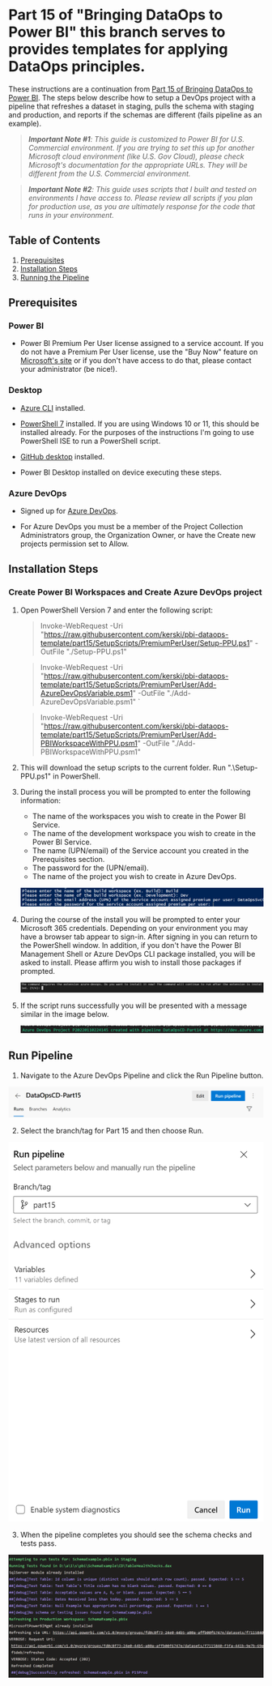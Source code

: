 # Part 15 of "Bringing DataOps to Power BI" this branch serves to provides templates for applying DataOps principles.

These instructions are a continuation from <a href="https://www.kerski.tech/bringing-dataops-to-power-bi-part15/" target="_blank">Part 15 of Bringing DataOps to Power BI</a>.  The steps below describe how to setup a DevOps project with a pipeline that refreshes a dataset in staging, pulls the schema with staging and production, and reports if the schemas are different (fails pipeline as an example).

> ***Important Note #1**: This guide is customized to Power BI for U.S. Commercial environment. If you are trying to set this up for another Microsoft cloud environment (like U.S. Gov Cloud), please check Microsoft's documentation for the appropriate URLs. They will be different from the U.S. Commercial environment.*

> ***Important Note #2**: This guide uses scripts that I built and tested on environments I have access to. Please review all scripts if you plan for production use, as you are ultimately response for the code that runs in your environment.*

## Table of Contents

1. [Prerequisites](#Prerequisites)
1. [Installation Steps](#Installation-Steps)
1. [Running the Pipeline](#Run-Pipeline)

## Prerequisites

### Power BI
-   Power BI Premium Per User license assigned to a service account. If you do not have a Premium Per User license, use the "Buy Now" feature on <a href="https://docs.microsoft.com/en-us/power-bi/admin/service-premium-per-user-faq" target="_blank">Microsoft's site</a> or if you don't have access to do that, please contact your administrator (be nice!).

### Desktop

-  <a href="https://docs.microsoft.com/en-us/cli/azure/install-azure-cli" target="_blank">Azure CLI</a> installed.

-  <a href="https://docs.microsoft.com/en-us/powershell/scripting/install/installing-powershell-on-windows?view=powershell-7.2" target="_blank">PowerShell 7</a> installed.  If you are using Windows 10 or 11, this should be installed already. For the purposes of the instructions I'm going to use PowerShell ISE to run a PowerShell script. 

-   <a href="https://desktop.github.com/" target="_blank">GitHub desktop</a> installed.

-   Power BI Desktop installed on device executing these steps.

### Azure DevOps

-  Signed up for <a href="https://docs.microsoft.com/en-us/azure/devops/user-guide/sign-up-invite-teammates?view=azure-devops" target="_blank">Azure DevOps</a>.

- For Azure DevOps you must be a member of the Project Collection Administrators group, the Organization Owner, or have the Create new projects permission set to Allow. 

## Installation Steps

### Create Power BI Workspaces and Create Azure DevOps project
1. Open PowerShell Version 7 and enter the following script:
    > Invoke-WebRequest -Uri "https://raw.githubusercontent.com/kerski/pbi-dataops-template/part15/SetupScripts/PremiumPerUser/Setup-PPU.ps1" -OutFile "./Setup-PPU.ps1"

    > Invoke-WebRequest -Uri "https://raw.githubusercontent.com/kerski/pbi-dataops-template/part15/SetupScripts/PremiumPerUser/Add-AzureDevOpsVariable.psm1" -OutFile "./Add-AzureDevOpsVariable.psm1" ` 
    
    > Invoke-WebRequest -Uri "https://raw.githubusercontent.com/kerski/pbi-dataops-template/part15/SetupScripts/PremiumPerUser/Add-PBIWorkspaceWithPPU.psm1" -OutFile "./Add-PBIWorkspaceWithPPU.psm1"


1. This will download the setup scripts to the current folder.  Run ".\Setup-PPU.ps1" in PowerShell.

1. During the install process you will be prompted to enter the following information:

    - The name of the workspaces you wish to create in the Power BI Service.
    - The name of the development workspace you wish to create in the Power BI Service.
    - The name (UPN/email) of the Service account you created in the Prerequisites section.
    - The password for the (UPN/email).
    - The name of the project you wish to create in Azure DevOps.

    ![Prompt for information in install script](./images/part5-enter-information.PNG)


1. During the course of the install you will be prompted to enter your Microsoft 365 credentials. Depending on your environment you may have a browser tab appear to sign-in. After signing in you can return to the PowerShell window. In addition, if you don't have the Power BI Management Shell or Azure DevOps CLI package installed, you will be asked to install.  Please affirm you wish to install those packages if prompted.

    ![Prompt to install azure devops cli](./images/part5-devops-cli-install.PNG)

1. If the script runs successfully you will be presented with a message similar in the image below. 

    ![Example of successful install](./images/part14-success-install.PNG)

## Run Pipeline

1. Navigate to the Azure DevOps Pipeline and click the Run Pipeline button.

![Run Pipeline](./images/part15-run-pipeline1.PNG)

2. Select the branch/tag for Part 15 and then choose Run.

![Run Pipeline 2](./images/part15-run-pipeline2.PNG)

3. When the pipeline completes you should see the schema checks and tests pass.

![Successfully Pipeline](./images/part15-success-pipeline.PNG)





